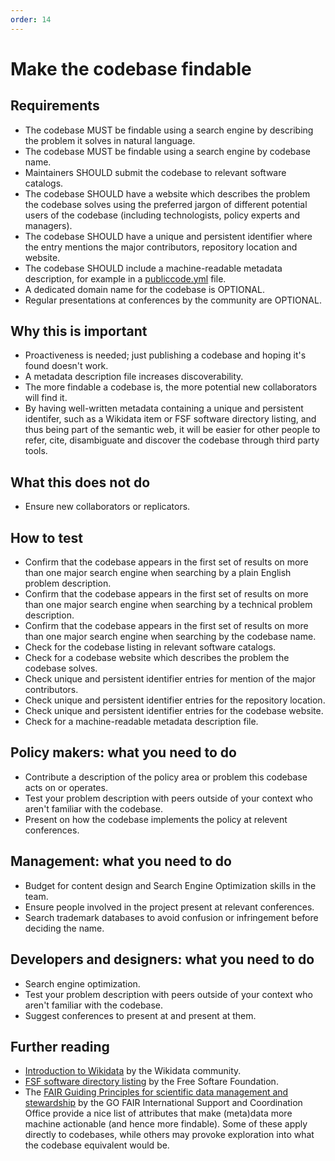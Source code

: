 ```yaml
---
order: 14
---
```


# Make the codebase findable

<!-- SPDX-License-Identifier: CC0-1.0 -->
<!-- written in 2022 by The Foundation for Public Code <info@publiccode.net> -->

## Requirements

* The codebase MUST be findable using a search engine by describing the problem it solves in natural language.
* The codebase MUST be findable using a search engine by codebase name.
* Maintainers SHOULD submit the codebase to relevant software catalogs.
* The codebase SHOULD have a website which describes the problem the codebase solves using the preferred jargon of different potential users of the codebase (including technologists, policy experts and managers).
* The codebase SHOULD have a unique and persistent identifier where the entry mentions the major contributors, repository location and website.
* The codebase SHOULD include a machine-readable metadata description, for example in a [publiccode.yml](https://github.com/publiccodeyml/publiccode.yml) file.
* A dedicated domain name for the codebase is OPTIONAL.
* Regular presentations at conferences by the community are OPTIONAL.

## Why this is important

* Proactiveness is needed; just publishing a codebase and hoping it's found doesn't work.
* A metadata description file increases discoverability.
* The more findable a codebase is, the more potential new collaborators will find it.
* By having well-written metadata containing a unique and persistent identifer, such as a Wikidata item or FSF software directory listing, and thus being part of the semantic web, it will be easier for other people to refer, cite, disambiguate and discover the codebase through third party tools.

## What this does not do

* Ensure new collaborators or replicators.

## How to test

* Confirm that the codebase appears in the first set of results on more than one major search engine when searching by a plain English problem description.
* Confirm that the codebase appears in the first set of results on more than one major search engine when searching by a technical problem description.
* Confirm that the codebase appears in the first set of results on more than one major search engine when searching by the codebase name.
* Check for the codebase listing in relevant software catalogs.
* Check for a codebase website which describes the problem the codebase solves.
* Check unique and persistent identifier entries for mention of the major contributors.
* Check unique and persistent identifier entries for the repository location.
* Check unique and persistent identifier entries for the codebase website.
* Check for a machine-readable metadata description file.

## Policy makers: what you need to do

* Contribute a description of the policy area or problem this codebase acts on or operates.
* Test your problem description with peers outside of your context who aren't familiar with the codebase.
* Present on how the codebase implements the policy at relevent conferences.

## Management: what you need to do

* Budget for content design and Search Engine Optimization skills in the team.
* Ensure people involved in the project present at relevant conferences.
* Search trademark databases to avoid confusion or infringement before deciding the name.

## Developers and designers: what you need to do

* Search engine optimization.
* Test your problem description with peers outside of your context who aren't familiar with the codebase.
* Suggest conferences to present at and present at them.

## Further reading

* [Introduction to Wikidata](https://www.wikidata.org/wiki/Wikidata:Introduction) by the Wikidata community.
* [FSF software directory listing](https://directory.fsf.org/wiki/Main_Page) by the Free Softare Foundation.
* The [FAIR Guiding Principles for scientific data management and stewardship](https://www.go-fair.org/fair-principles/) by the GO FAIR International Support and Coordination Office provide a nice list of attributes that make (meta)data more machine actionable (and hence more findable). Some of these apply directly to codebases, while others may provoke exploration into what the codebase equivalent would be.
